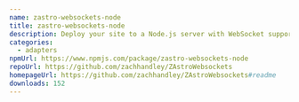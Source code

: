 ```yaml
---
name: zastro-websockets-node
title: zastro-websockets-node
description: Deploy your site to a Node.js server with WebSocket support
categories:
  - adapters
npmUrl: https://www.npmjs.com/package/zastro-websockets-node
repoUrl: https://github.com/zachhandley/ZAstroWebsockets
homepageUrl: https://github.com/zachhandley/ZAstroWebsockets#readme
downloads: 152
---
```

